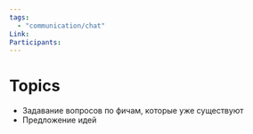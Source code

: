 ```yaml
---
tags:
  - "communication/chat"
Link:
Participants:
---
```

# Topics
- Задавание вопросов по фичам, которые уже существуют
- Предложение идей